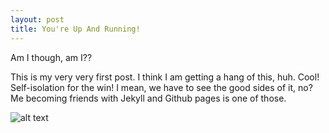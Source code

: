 ```yaml
---
layout: post
title: You're Up And Running!
---
```


Am I though, am I??


This is my very very first post. 
I think I am getting a hang of this, huh. Cool! Self-isolation for the win! 
I mean, we have to see the good sides of it, no? Me becoming friends with Jekyll and Github pages is one of those. 

![alt text](https://media.giphy.com/media/FX7A7ZBnOgz3W/giphy.gif "Quarantine stories")

